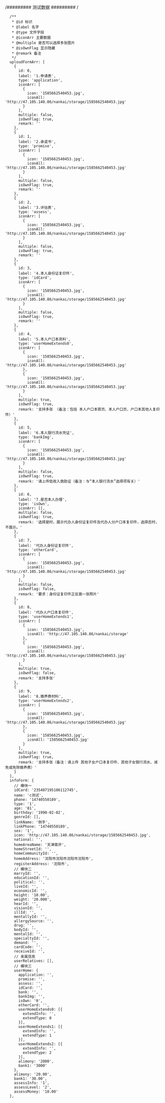  /#########   测试数据    ######### /
    
      /**
       * @id 标识
       * @label 名字
       * @type 文件字段
       * @iconArr 主要数据
       * @multiple 是否可以选择多张图片
       * @isOwnFlag 显示隐藏
       * @remark 备注
       */
      uploudFormArr: [
        {
          id: 0,
          label: '1.申请表',
          type: 'application',
          iconArr: [
            {
              icon: '1585662540453.jpg',
              iconAll: 'http://47.105.140.86/nankai/storage/1585662540453.jpg'
            }
          ],
          multiple: false,
          isOwnFlag: true,
          remark: ''
        },
        {
          id: 1,
          label: '2.承诺书',
          type: 'promise',
          iconArr: [
            {
              icon: '1585662540453.jpg',
              iconAll: 'http://47.105.140.86/nankai/storage/1585662540453.jpg'
            }
          ],
          multiple: false,
          isOwnFlag: true,
          remark: ''
        },
        {
          id: 2,
          label: '3.评估表',
          type: 'assess',
          iconArr: [
            {
              icon: '1585662540453.jpg',
              iconAll: 'http://47.105.140.86/nankai/storage/1585662540453.jpg'
            }
          ],
          multiple: false,
          isOwnFlag: true,
          remark: ''
        },
        {
          id: 3,
          label: '4.本人身份证复印件',
          type: 'idCard',
          iconArr: [
            {
              icon: '1585662540453.jpg',
              iconAll: 'http://47.105.140.86/nankai/storage/1585662540453.jpg'
            }
          ],
          multiple: false,
          isOwnFlag: true,
          remark: ''
        },
        {
          id: 4,
          label: '5.本人户口本资料',
          type: 'userHomeExtends0',
          iconArr: [
            {
              icon: '1585662540453.jpg',
              iconAll: 'http://47.105.140.86/nankai/storage/1585662540453.jpg'
            },
            {
              icon: '1585662540453.jpg',
              iconAll: 'http://47.105.140.86/nankai/storage/1585662540453.jpg'
            }
          ],
          multiple: true,
          isOwnFlag: true,
          remark: '支持多张 （备注：包括 本人户口本首页、本人户口页、户口本其他人复印件）'
        },
        {
          id: 5,
          label: '6.本人银行流水凭证',
          type: 'bankImg',
          iconArr: [
            {
              icon: '1585662540453.jpg',
              iconAll: 'http://47.105.140.86/nankai/storage/1585662540453.jpg'
            }
          ],
          multiple: false,
          isOwnFlag: true,
          remark: '请上传低收入救助证（备注：与“本人银行流水”选择项有关）'
        },
        {
          id: 6,
          label: '7.是否本人办理',
          type: 'isOwn',
          iconArr: [],
          multiple: false,
          isOwnFlag: true,
          remark: '选择是时，展示代办人身份证复印件及代办人分户口本复印件，选择否时，不展示。'
        },
        {
          id: 7,
          label: '代办人身份证复印件',
          type: 'otherCard',
          iconArr: [
            {
              icon: '1585662540453.jpg',
              iconAll: 'http://47.105.140.86/nankai/storage/1585662540453.jpg'
            }
          ],
          multiple: false,
          isOwnFlag: false,
          remark: '要求：身份证复印件正反面一张照片'
        },
        {
          id: 8,
          label: '代办人户口本复印件',
          type: 'userHomeExtends1',
          iconArr: [
            {
              icon: '1585662540453.jpg',
              iconAll: 'http://47.105.140.86/nankai/storage'
            },
            {
              icon: '1585662540453.jpg',
              iconAll: 'http://47.105.140.86/nankai/storage/1585662540453.jpg'
            }
          ],
          multiple: true,
          isOwnFlag: false,
          remark: '支持多张'
        },
        {
          id: 9,
          label: '8.赡养费材料',
          type: 'userHomeExtends2',
          iconArr: [
            {
              icon: '1585662540453.jpg',
              iconAll: 'http://47.105.140.86/nankai/storage/1585662540453.jpg'
            },
            {
              icon: '1585662540453.jpg',
              iconAll: '1585662540453.jpg'
            }
          ],
          multiple: true,
          isOwnFlag: true,
          remark: '支持多张（备注：请上传 其他子女户口本复印件、其他子女银行流水、减免或免除赡养费）'
        }
      ],
      infoForm: {
        // 模块一
        idCard: '235407195106112745',
        name: 'c测试',
        phone: '14740550189',
        type: '1',
        age: '81',
        birthday: '1990-02-02',
        genreId: [],
        linkName: '侧手',
        linkPhone: '14740550189',
        sex: '1',
        icon: 'http://47.105.140.86/nankai/storage/1585662540453.jpg',
        national: '',
        homeAreaName: '天津南开',
        homeStreetId: '',
        homeCommunityId: '',
        homeAddress: '沈阳市沈阳市沈阳市沈阳市',
        registerAddress: '沈阳市',
        // 模块二
        marryId: '',
        educationId: '',
        political: '',
        liveId: '',
        economicId: '',
        height: '10.00',
        weight: '20.000',
        hearId: '',
        visionId: '',
        illId: '',
        mentallyId: '',
        allergySource: '',
        drug: '',
        bodyId: '',
        mentalId: '',
        specialtyId: '',
        demand: '',
        cardCode: '',
        receiveId: '',
        // 亲属信息
        userRelatives: [],
        // 模块三
        userHome: {
          application: '',
          promise: '',
          assess: '',
          idCard: '',
          bank: '',
          bankImg: '',
          isOwn: '0',
          otherCard: '',
          userHomeExtends0: [{
            extendInfo: '',
            extendType: 0
          }],
          userHomeExtends1: [{
            extendInfo: '',
            extendType: 1
          }],
          userHomeExtends2: [{
            extendInfo: '',
            extendType: 2
          }],
          alimony: '2000',
          bank1: '3000'
        },
        alimony: '20.00',
        bank1: '30.00',
        assessInfo: '1',
        assessLevel: '2',
        assessMoney: '10.00'
      },